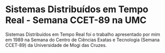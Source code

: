 # Sistemas Distribuídos em Tempo Real - Semana CCET-89 na UMC
 Sistemas Distribuídos em Tempo Real foi o trabalho apresentado por mim em 1989 na Semana do Centro de Ciências Exatas e Tecnologia (Semana CCET-89) da Universidade de Mogi das Cruzes. 
